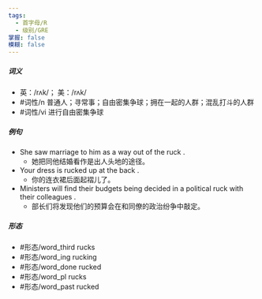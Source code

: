 ```yaml
---
tags:
  - 首字母/R
  - 级别/GRE
掌握: false
模糊: false
---
```

##### 词义
- 英：/rʌk/； 美：/rʌk/
- #词性/n  普通人；寻常事；自由密集争球；拥在一起的人群；混乱打斗的人群
- #词性/vi  进行自由密集争球
##### 例句
- She saw marriage to him as a way out of the ruck .
	- 她把同他结婚看作是出人头地的途径。
- Your dress is rucked up at the back .
	- 你的连衣裙后面起褶儿了。
- Ministers will find their budgets being decided in a political ruck with their colleagues .
	- 部长们将发现他们的预算会在和同僚的政治纷争中敲定。
##### 形态
- #形态/word_third rucks
- #形态/word_ing rucking
- #形态/word_done rucked
- #形态/word_pl rucks
- #形态/word_past rucked
